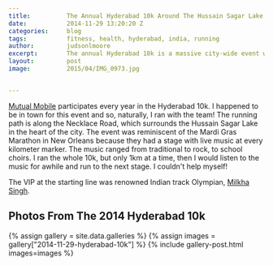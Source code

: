 ```yaml
---
title:			The Annual Hyderabad 10k Around The Hussain Sagar Lake
date:			2014-11-29 13:20:20 Z
categories:		blog
tags:			fitness, health, hyderabad, india, running
author:			judsonlmoore
excerpt:		The annual Hyderabad 10k is a massive city-wide event with olympian leaders, beautiful scenery and live music on at every kilometer.
layout:			post
image:			2015/04/IMG_0973.jpg


---
```


[Mutual Mobile](https://www.judsonlmoore.com/career/mutual-mobile/) participates every year in the Hyderabad 10k. I happened to be in town for this event and so, naturally, I ran with the team! The running path is along the Necklace Road, which surrounds the Hussain Sagar Lake in the heart of the city. The event was reminiscent of the Mardi Gras Marathon in New Orleans because they had a stage with live music at every kilometer marker. The music ranged from traditional to rock, to school choirs. I ran the whole 10k, but only 1km at a time, then I would listen to the music for awhile and run to the next stage. I couldn't help myself!

The VIP at the starting line was renowned Indian track Olympian, [Milkha Singh](https://en.wikipedia.org/wiki/Milkha_Singh).

## Photos From The 2014 Hyderabad 10k

{% assign gallery = site.data.galleries %}
{% assign images = gallery["2014-11-29-hyderabad-10k"] %}
{% include gallery-post.html images=images %}
